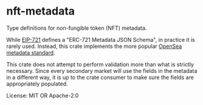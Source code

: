 # nft-metadata

Type definitions for non-fungible token (NFT) metadata.

While [EIP-721](https://eips.ethereum.org/EIPS/eip-721#specification) defines a "ERC-721 Metadata JSON Schema", in practice
it is rarely used. Instead, this crate implements the more popular [OpenSea metadata standard](https://docs.opensea.io/docs/metadata-standards).

This crate does not attempt to perform validation more than what is strictly necessary. Since every secondary
market will use the fields in the metadata in a different way, it is up to the crate consumer to make sure the fields are appropriately populated.

License: MIT OR Apache-2.0
